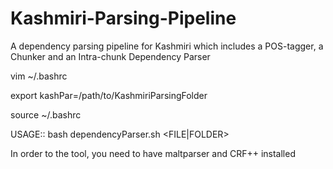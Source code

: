 Kashmiri-Parsing-Pipeline
=========================

A dependency parsing pipeline for Kashmiri which includes a POS-tagger, a Chunker and an Intra-chunk Dependency Parser

vim ~/.bashrc

export kashPar=/path/to/KashmiriParsingFolder

source ~/.bashrc

USAGE:: bash dependencyParser.sh <FILE|FOLDER> <FOLDER>

In order to the tool, you need to have maltparser and CRF++ installed
